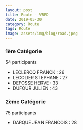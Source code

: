 ```yaml
---
layout: post
title: Route - VRED
date: 2019-05-30
category: Route
tags: Route
image: assets/img/blog/road.jpeg
---
```


### 1ère Catégorie
54 participants
- LECLERCQ FRANCK : 26
- LECOLIER STEPHANE : 27
- DEFOSSE HERVE : 33
- DUFOUR JULIEN : 43

### 2ème Catégorie
75 participants
- DARQUE JEAN FRANCOIS : 28
